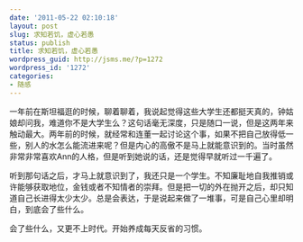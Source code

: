 ```yaml
---
date: '2011-05-22 02:10:18'
layout: post
slug: 求知若饥，虚心若愚
status: publish
title: 求知若饥，虚心若愚
wordpress_guid: http://jsms.me/?p=1272
wordpress_id: '1272'
categories:
- 随感
---
```


一年前在斯坦福逛的时候，聊着聊着，我说起觉得这些大学生还都挺天真的，钟姑娘却问我，难道你不是大学生么？这句话毫无深度，只是随口一说，但是这两年来触动最大。两年前的时候，就经常和连董一起讨论这个事，如果不把自己放得低一些，别人的水怎么能流进来呢？但是内心的高傲不是马上就能意识到的。当时虽然非常非常喜欢Ann的人格，但是听到她说的话，还是觉得早就听过一千遍了。

听到那句话之后，才马上就意识到了，我还只是一个学生。不知廉耻地自我推销或许能够获取地位，金钱或者不知情者的崇拜。但是把一切的外在抛开之后，却只知道自己长进得太少太少。总是会表达，于是说起来做了一堆事，可是自己心里却明白，到底会了些什么。

会了些什么，又更不上时代。开始养成每天反省的习惯。
